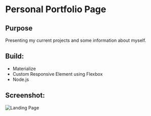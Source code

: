<h1>Personal Portfolio Page</h1>

<h2>Purpose</h2>
<p>Presenting my current projects and some information about myself.</p>

<h2>Build:</h2>
<ul>
<li>Materialize</li>
<li>Custom Responsive Element using Flexbox</li>
<li>Node.js</li>
</ul>

<h2>Screenshot:</h2>

![Landing Page](img/landingpage.png?raw=true "Landing Page")

